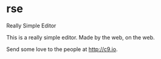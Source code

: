 rse
===

Really Simple Editor

This is a really simple editor. Made by the web, on the web.

Send some love to the people at http://c9.io.